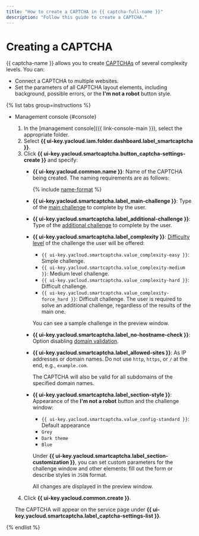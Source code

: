 ```yaml
---
title: "How to create a CAPTCHA in {{ captcha-full-name }}"
description: "Follow this guide to create a CAPTCHA."
---
```


# Creating a CAPTCHA

{{ captcha-name }} allows you to create [CAPTCHAs](../concepts/validation.md) of several complexity levels. You can:

* Connect a CAPTCHA to multiple websites.
* Set the parameters of all CAPTCHA layout elements, including background, possible errors, or the **I'm not a robot** button style.

{% list tabs group=instructions %}

- Management console {#console}

   1. In the [management console]({{ link-console-main }}), select the appropriate folder.
   1. Select **{{ ui-key.yacloud.iam.folder.dashboard.label_smartcaptcha }}**.
   1. Click **{{ ui-key.yacloud.smartcaptcha.button_captcha-settings-create }}** and specify:
      * **{{ ui-key.yacloud.common.name }}**: Name of the CAPTCHA being created. The naming requirements are as follows:

         {% include [name-format](../../_includes/smartcaptcha/name-format.md) %}

      * **{{ ui-key.yacloud.smartcaptcha.label_main-challenge }}**: Type of the [main challenge](../concepts/tasks.md#main-task) to complete by the user.
      * **{{ ui-key.yacloud.smartcaptcha.label_additional-challenge }}**: Type of the [additional challenge](../concepts/tasks.md#additional-task) to complete by the user.
      * **{{ ui-key.yacloud.smartcaptcha.label_complexity }}**: [Difficulty level](../concepts/tasks.md#task-difficulty) of the challenge the user will be offered:
         * `{{ ui-key.yacloud.smartcaptcha.value_complexity-easy }}`: Simple challenge.
         * `{{ ui-key.yacloud.smartcaptcha.value_complexity-medium }}`: Medium level challenge.
         * `{{ ui-key.yacloud.smartcaptcha.value_complexity-hard }}`: Difficult challenge.
         * `{{ ui-key.yacloud.smartcaptcha.value_complexity-force_hard }}`: Difficult challenge. The user is required to solve an additional challenge, regardless of the results of the main one.

         You can see a sample challenge in the preview window.
      * **{{ ui-key.yacloud.smartcaptcha.label_no-hostname-check }}**: Option disabling [domain validation](../concepts/domain-validation.md).
      * **{{ ui-key.yacloud.smartcaptcha.label_allowed-sites }}**: As IP addresses or domain names. Do not use `http`, `https`, or `/` at the end, e.g., `example.com`.

         The CAPTCHA will also be valid for all subdomains of the specified domain names.

      * **{{ ui-key.yacloud.smartcaptcha.label_section-style }}**: Appearance of the **I'm not a robot** button and the challenge window:
         * `{{ ui-key.yacloud.smartcaptcha.value_config-standard }}`: Default appearance
         * `Grey`
         * `Dark theme`
         * `Blue`

         Under **{{ ui-key.yacloud.smartcaptcha.label_section-customization }}**, you can set custom parameters for the challenge window and other elements: fill out the form or describe styles in `JSON` format.

         All changes are displayed in the preview window.
   1. Click **{{ ui-key.yacloud.common.create }}**.

   The CAPTCHA will appear on the service page under **{{ ui-key.yacloud.smartcaptcha.label_captcha-settings-list }}**.

{% endlist %}
